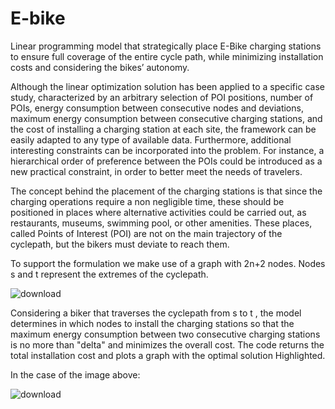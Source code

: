 # E-bike
Linear programming model that strategically place E-Bike charging stations to ensure full coverage of the entire cycle path, while minimizing installation costs and considering the bikes’ autonomy.

Although the linear optimization solution has been applied to a specific case study, characterized by an arbitrary selection of POI positions, number of POIs, energy consumption between consecutive nodes and deviations, maximum energy consumption between consecutive charging stations, and the cost of installing a charging station at each site, the framework can be easily adapted to any type of available data. Furthermore, additional interesting constraints can be incorporated into the problem. For instance, a hierarchical order of preference between the POIs could be introduced as a new practical constraint, in order to better meet the needs of travelers.

The concept behind the placement of the charging stations is that since the charging operations require a non negligible time, these should be positioned in places where alternative activities could be carried out, as restaurants, museums, swimming pool, or other amenities. These places, called Points of Interest (POI) are not on the main trajectory of the cyclepath, but the bikers must deviate to reach them.

To support the formulation we make use of a graph with  2n+2  nodes. Nodes  s  and  t  represent the extremes of the cyclepath.

![download](https://github.com/user-attachments/assets/930ca52b-61d9-44a3-8a19-fb949faff6c1)

Considering a biker that traverses the cyclepath from  s  to  t , the model determines in which nodes to install the charging stations so that the maximum energy consumption between two consecutive charging stations is no more than  "delta"  and minimizes the overall cost.
The code returns the total installation cost and plots a graph with the optimal solution Highlighted.

In the case of the image above: 

![download](https://github.com/user-attachments/assets/d4aa7609-4e5d-41ce-98f6-9ec06b02a558)



